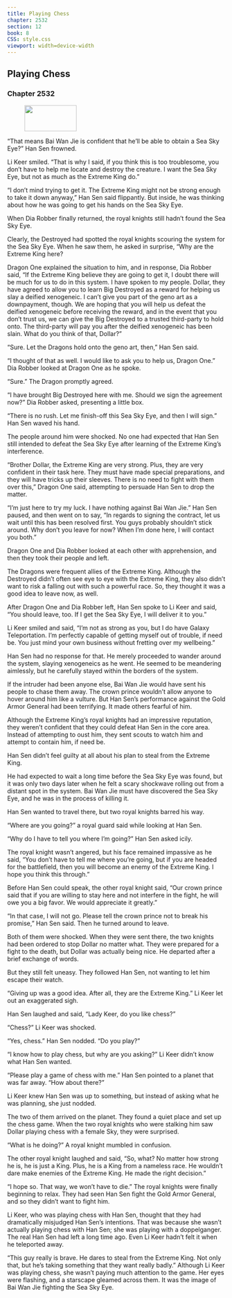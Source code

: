 ```yaml
---
title: Playing Chess
chapter: 2532
section: 12
book: 8
CSS: style.css
viewport: width=device-width
---
```


## Playing Chess

### Chapter 2532

<figure>
	<img src="../Images/gem.gif" alt="" id="gem" width="120" height="60" />
</figure>

“That means Bai Wan Jie is confident that he’ll be able to obtain a Sea Sky Eye?” Han Sen frowned.

Li Keer smiled. “That is why I said, if you think this is too troublesome, you don’t have to help me locate and destroy the creature. I want the Sea Sky Eye, but not as much as the Extreme King do.”

“I don’t mind trying to get it. The Extreme King might not be strong enough to take it down anyway,” Han Sen said flippantly. But inside, he was thinking about how he was going to get his hands on the Sea Sky Eye.

When Dia Robber finally returned, the royal knights still hadn’t found the Sea Sky Eye.

Clearly, the Destroyed had spotted the royal knights scouring the system for the Sea Sky Eye. When he saw them, he asked in surprise, “Why are the Extreme King here?

Dragon One explained the situation to him, and in response, Dia Robber said, “If the Extreme King believe they are going to get it, I doubt there will be much for us to do in this system. I have spoken to my people. Dollar, they have agreed to allow you to learn Big Destroyed as a reward for helping us slay a deified xenogeneic. I can’t give you part of the geno art as a downpayment, though. We are hoping that you will help us defeat the deified xenogeneic before receiving the reward, and in the event that you don’t trust us, we can give the Big Destroyed to a trusted third-party to hold onto. The third-party will pay you after the deified xenogeneic has been slain. What do you think of that, Dollar?”

“Sure. Let the Dragons hold onto the geno art, then,” Han Sen said.

“I thought of that as well. I would like to ask you to help us, Dragon One.” Dia Robber looked at Dragon One as he spoke.

“Sure.” The Dragon promptly agreed.

“I have brought Big Destroyed here with me. Should we sign the agreement now?” Dia Robber asked, presenting a little box.

“There is no rush. Let me finish-off this Sea Sky Eye, and then I will sign.” Han Sen waved his hand.

The people around him were shocked. No one had expected that Han Sen still intended to defeat the Sea Sky Eye after learning of the Extreme King’s interference.

“Brother Dollar, the Extreme King are very strong. Plus, they are very confident in their task here. They must have made special preparations, and they will have tricks up their sleeves. There is no need to fight with them over this,” Dragon One said, attempting to persuade Han Sen to drop the matter.

“I’m just here to try my luck. I have nothing against Bai Wan Jie.” Han Sen paused, and then went on to say, “In regards to signing the contract, let us wait until this has been resolved first. You guys probably shouldn’t stick around. Why don’t you leave for now? When I’m done here, I will contact you both.”

Dragon One and Dia Robber looked at each other with apprehension, and then they took their people and left.

The Dragons were frequent allies of the Extreme King. Although the Destroyed didn’t often see eye to eye with the Extreme King, they also didn’t want to risk a falling out with such a powerful race. So, they thought it was a good idea to leave now, as well.

After Dragon One and Dia Robber left, Han Sen spoke to Li Keer and said, “You should leave, too. If I get the Sea Sky Eye, I will deliver it to you.”

Li Keer smiled and said, “I’m not as strong as you, but I do have Galaxy Teleportation. I’m perfectly capable of getting myself out of trouble, if need be. You just mind your own business without fretting over my wellbeing.”

Han Sen had no response for that. He merely proceeded to wander around the system, slaying xenogeneics as he went. He seemed to be meandering aimlessly, but he carefully stayed within the borders of the system.

If the intruder had been anyone else, Bai Wan Jie would have sent his people to chase them away. The crown prince wouldn’t allow anyone to hover around him like a vulture. But Han Sen’s performance against the Gold Armor General had been terrifying. It made others fearful of him.

Although the Extreme King’s royal knights had an impressive reputation, they weren’t confident that they could defeat Han Sen in the core area. Instead of attempting to oust him, they sent scouts to watch him and attempt to contain him, if need be.

Han Sen didn’t feel guilty at all about his plan to steal from the Extreme King.

He had expected to wait a long time before the Sea Sky Eye was found, but it was only two days later when he felt a scary shockwave rolling out from a distant spot in the system. Bai Wan Jie must have discovered the Sea Sky Eye, and he was in the process of killing it.

Han Sen wanted to travel there, but two royal knights barred his way.

“Where are you going?” a royal guard said while looking at Han Sen.

“Why do I have to tell you where I’m going?” Han Sen asked icily.

The royal knight wasn’t angered, but his face remained impassive as he said, “You don’t have to tell me where you’re going, but if you are headed for the battlefield, then you will become an enemy of the Extreme King. I hope you think this through.”

Before Han Sen could speak, the other royal knight said, “Our crown prince said that if you are willing to stay here and not interfere in the fight, he will owe you a big favor. We would appreciate it greatly.”

“In that case, I will not go. Please tell the crown prince not to break his promise,” Han Sen said. Then he turned around to leave.

Both of them were shocked. When they were sent there, the two knights had been ordered to stop Dollar no matter what. They were prepared for a fight to the death, but Dollar was actually being nice. He departed after a brief exchange of words.

But they still felt uneasy. They followed Han Sen, not wanting to let him escape their watch.

“Giving up was a good idea. After all, they are the Extreme King.” Li Keer let out an exaggerated sigh.

Han Sen laughed and said, “Lady Keer, do you like chess?”

“Chess?” Li Keer was shocked.

“Yes, chess.” Han Sen nodded. “Do you play?”

“I know how to play chess, but why are you asking?” Li Keer didn’t know what Han Sen wanted.

“Please play a game of chess with me.” Han Sen pointed to a planet that was far away. “How about there?”

Li Keer knew Han Sen was up to something, but instead of asking what he was planning, she just nodded.

The two of them arrived on the planet. They found a quiet place and set up the chess game. When the two royal knights who were stalking him saw Dollar playing chess with a female Sky, they were surprised.

“What is he doing?” A royal knight mumbled in confusion.

The other royal knight laughed and said, “So, what? No matter how strong he is, he is just a King. Plus, he is a King from a nameless race. He wouldn’t dare make enemies of the Extreme King. He made the right decision.”

“I hope so. That way, we won’t have to die.” The royal knights were finally beginning to relax. They had seen Han Sen fight the Gold Armor General, and so they didn’t want to fight him.

Li Keer, who was playing chess with Han Sen, thought that they had dramatically misjudged Han Sen’s intentions. That was because she wasn’t actually playing chess with Han Sen; she was playing with a doppelganger. The real Han Sen had left a long time ago. Even Li Keer hadn’t felt it when he teleported away.

“This guy really is brave. He dares to steal from the Extreme King. Not only that, but he’s taking something that they want really badly.” Although Li Keer was playing chess, she wasn’t paying much attention to the game. Her eyes were flashing, and a starscape gleamed across them. It was the image of Bai Wan Jie fighting the Sea Sky Eye.